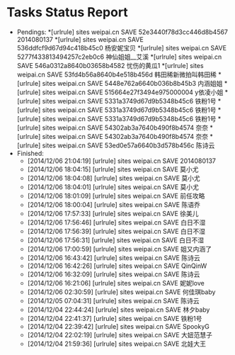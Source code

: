 Tasks Status Report
============

* Pendings:
    *[urlrule] sites weipai.cn SAVE 52e3440f78d3cc446d8b4567 2014080137
    *[urlrule] sites weipai.cn SAVE 536ddfcf9d67d94c418b45c0 杨安妮宝贝
    *[urlrule] sites weipai.cn SAVE 5277f433813494257c2eb0c6 神仙姐姐__艾溪
    *[urlrule] sites weipai.cn SAVE 546a0312a8640b03658b4582 忧伤的黄瓜1
    *[urlrule] sites weipai.cn SAVE 53fd4b56a8640b4e518b456d 韩田稀新微拍叫韩田稀
    *[urlrule] sites weipai.cn SAVE 5448e762a6640b036b8b45b3 内涵姐姐
    *[urlrule] sites weipai.cn SAVE 515664e27f3494e975000004 y依凌小姐
    *[urlrule] sites weipai.cn SAVE 5331a3749d67d9b5348b45c6 铁粉1号
    *[urlrule] sites weipai.cn SAVE 5331a3749d67d9b5348b45c6 铁粉1号
    *[urlrule] sites weipai.cn SAVE 5331a3749d67d9b5348b45c6 铁粉1号
    *[urlrule] sites weipai.cn SAVE 54302ab3a7640b490f8b4574 奈奈
    *[urlrule] sites weipai.cn SAVE 54302ab3a7640b490f8b4574 奈奈
    *[urlrule] sites weipai.cn SAVE 53ed0e57a6640b3d578b456c 陈诗云
* Finished:
    * [2014/12/06 21:04:19] [urlrule] sites weipai.cn SAVE 2014080137
    * [2014/12/06 18:04:15] [urlrule] sites weipai.cn SAVE 莫小尤
    * [2014/12/06 18:04:08] [urlrule] sites weipai.cn SAVE 莫小尤
    * [2014/12/06 18:04:01] [urlrule] sites weipai.cn SAVE 莫小尤
    * [2014/12/06 18:01:09] [urlrule] sites weipai.cn SAVE 前任攻略
    * [2014/12/06 18:00:04] [urlrule] sites weipai.cn SAVE 陈语乔
    * [2014/12/06 17:57:33] [urlrule] sites weipai.cn SAVE 徐美儿
    * [2014/12/06 17:56:46] [urlrule] sites weipai.cn SAVE 白日不湿
    * [2014/12/06 17:56:39] [urlrule] sites weipai.cn SAVE 白日不湿
    * [2014/12/06 17:56:31] [urlrule] sites weipai.cn SAVE 白日不湿
    * [2014/12/06 17:00:59] [urlrule] sites weipai.cn SAVE 姐又内涵了
    * [2014/12/06 16:43:42] [urlrule] sites weipai.cn SAVE 陈诗云
    * [2014/12/06 16:42:26] [urlrule] sites weipai.cn SAVE QinQinW
    * [2014/12/06 16:32:09] [urlrule] sites weipai.cn SAVE 陈诗云
    * [2014/12/06 16:21:06] [urlrule] sites weipai.cn SAVE 妮妮love
    * [2014/12/06 02:30:59] [urlrule] sites weipai.cn SAVE 何佳琪baby
    * [2014/12/05 07:04:31] [urlrule] sites weipai.cn SAVE 陈诗云
    * [2014/12/04 22:44:24] [urlrule] sites weipai.cn SAVE 林夕baby
    * [2014/12/04 22:41:37] [urlrule] sites weipai.cn SAVE 铁粉1号
    * [2014/12/04 22:39:42] [urlrule] sites weipai.cn SAVE SpookyG
    * [2014/12/04 22:02:19] [urlrule] sites weipai.cn SAVE 大妞范慧子
    * [2014/12/04 21:59:36] [urlrule] sites weipai.cn SAVE 北娃大王
